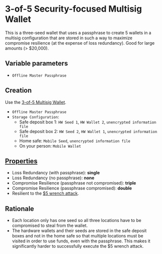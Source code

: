 # 3-of-5 Security-focused Multisig Wallet

This is  a three-seed wallet that uses a passphrase to create 5 wallets in a multisig configuration that are stored in such a way to maximize compromise resilience (at the expense of loss redundancy). Good for large amounts (> $20,000).

## Variable parameters

* `Offline Master Passphrase`

## Creation

Use the [3-of-5 Multisig Wallet](3-of-5-Wallet.md).

* `Offline Master Passphrase`
* `Storage Configuration`:
  * Safe deposit box 1: `HW Seed 1`, `HW Wallet 2`, `unencrypted information file`
  * Safe deposit box 2: `HW Seed 2`, `HW Wallet 1`, `unencrypted information file`
  * Home safe: `Mobile Seed`, `unencrypted information file`
  * On your person: `Mobile Wallet`

## [Properties](../misc/propertiesKey.md)

* Loss Redundancy (with passphrase): **single**
* Loss Redundancy (no passphrase): **none**
* Compromise Resilience (passphrase not compromised): **triple**
* Compromise Resilience (passphrase compromised): **double**
* Resilient to the [$5 wrench attack](https://xkcd.com/538/).

## Rationale

* Each location only has one seed so all three locations have to be compromised to steal from the wallet.
* The hardware wallets and their seeds are stored in the safe deposit boxes and not in the home safe so that multiple locations must be visited in order to use funds, even with the passphrase. This makes it significantly harder to successfully execute the $5 wrench attack.

